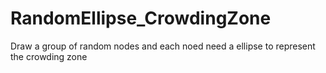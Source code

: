 # RandomEllipse_CrowdingZone
Draw a group of random nodes and each noed need a ellipse to represent the crowding zone
